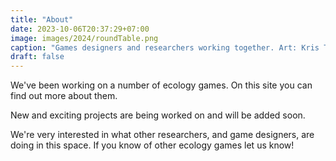 ```yaml
---
title: "About"
date: 2023-10-06T20:37:29+07:00
image: images/2024/roundTable.png
caption: "Games designers and researchers working together. Art: Kris Tsenova"
draft: false
---
```


We've been working on a number of ecology games.  On this site you can find out more about them. 

New and exciting projects are being worked on and will be added soon.

We're very interested in what other researchers, and game designers, are doing in this space. If you know of other ecology games let us know!
 


